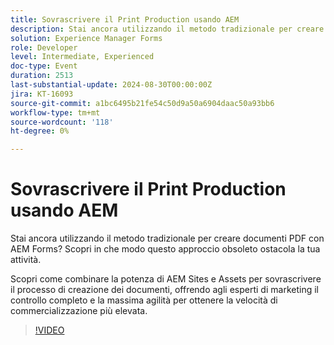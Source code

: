 ```yaml
---
title: Sovrascrivere il Print Production usando AEM
description: Stai ancora utilizzando il metodo tradizionale per creare documenti PDF con AEM Forms? Scopri in che modo questo approccio obsoleto ostacola la tua attività. Scopri come combinare la potenza di AEM Sites e Assets per sovrascrivere il processo di creazione dei documenti, offrendo agli esperti di marketing il controllo completo e la massima agilità per ottenere la velocità di commercializzazione più elevata.
solution: Experience Manager Forms
role: Developer
level: Intermediate, Experienced
doc-type: Event
duration: 2513
last-substantial-update: 2024-08-30T00:00:00Z
jira: KT-16093
source-git-commit: a1bc6495b21fe54c50d9a50a6904daac50a93bb6
workflow-type: tm+mt
source-wordcount: '118'
ht-degree: 0%

---
```



# Sovrascrivere il Print Production usando AEM

Stai ancora utilizzando il metodo tradizionale per creare documenti PDF con AEM Forms? Scopri in che modo questo approccio obsoleto ostacola la tua attività.

Scopri come combinare la potenza di AEM Sites e Assets per sovrascrivere il processo di creazione dei documenti, offrendo agli esperti di marketing il controllo completo e la massima agilità per ottenere la velocità di commercializzazione più elevata.

>[!VIDEO](https://video.tv.adobe.com/v/3433166/?learn=on)
